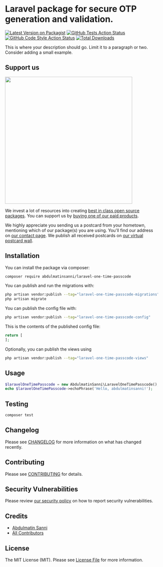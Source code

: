 # Laravel package for secure OTP generation and validation.

[![Latest Version on Packagist](https://img.shields.io/packagist/v/abdulmatinsanni/laravel-one-time-passcode.svg?style=flat-square)](https://packagist.org/packages/abdulmatinsanni/laravel-one-time-passcode)
[![GitHub Tests Action Status](https://img.shields.io/github/actions/workflow/status/abdulmatinsanni/laravel-one-time-passcode/run-tests.yml?branch=main&label=tests&style=flat-square)](https://github.com/abdulmatinsanni/laravel-one-time-passcode/actions?query=workflow%3Arun-tests+branch%3Amain)
[![GitHub Code Style Action Status](https://img.shields.io/github/actions/workflow/status/abdulmatinsanni/laravel-one-time-passcode/fix-php-code-style-issues.yml?branch=main&label=code%20style&style=flat-square)](https://github.com/abdulmatinsanni/laravel-one-time-passcode/actions?query=workflow%3A"Fix+PHP+code+style+issues"+branch%3Amain)
[![Total Downloads](https://img.shields.io/packagist/dt/abdulmatinsanni/laravel-one-time-passcode.svg?style=flat-square)](https://packagist.org/packages/abdulmatinsanni/laravel-one-time-passcode)

This is where your description should go. Limit it to a paragraph or two. Consider adding a small example.

## Support us

[<img src="https://github-ads.s3.eu-central-1.amazonaws.com/laravel-one-time-passcode.jpg?t=1" width="419px" />](https://spatie.be/github-ad-click/laravel-one-time-passcode)

We invest a lot of resources into creating [best in class open source packages](https://spatie.be/open-source). You can support us by [buying one of our paid products](https://spatie.be/open-source/support-us).

We highly appreciate you sending us a postcard from your hometown, mentioning which of our package(s) you are using. You'll find our address on [our contact page](https://spatie.be/about-us). We publish all received postcards on [our virtual postcard wall](https://spatie.be/open-source/postcards).

## Installation

You can install the package via composer:

```bash
composer require abdulmatinsanni/laravel-one-time-passcode
```

You can publish and run the migrations with:

```bash
php artisan vendor:publish --tag="laravel-one-time-passcode-migrations"
php artisan migrate
```

You can publish the config file with:

```bash
php artisan vendor:publish --tag="laravel-one-time-passcode-config"
```

This is the contents of the published config file:

```php
return [
];
```

Optionally, you can publish the views using

```bash
php artisan vendor:publish --tag="laravel-one-time-passcode-views"
```

## Usage

```php
$laravelOneTimePasscode = new AbdulmatinSanni\LaravelOneTimePasscode();
echo $laravelOneTimePasscode->echoPhrase('Hello, abdulmatinsanni!');
```

## Testing

```bash
composer test
```

## Changelog

Please see [CHANGELOG](CHANGELOG.md) for more information on what has changed recently.

## Contributing

Please see [CONTRIBUTING](CONTRIBUTING.md) for details.

## Security Vulnerabilities

Please review [our security policy](../../security/policy) on how to report security vulnerabilities.

## Credits

- [Abdulmatin Sanni](https://github.com/abdulmatinsanni)
- [All Contributors](../../contributors)

## License

The MIT License (MIT). Please see [License File](LICENSE.md) for more information.
